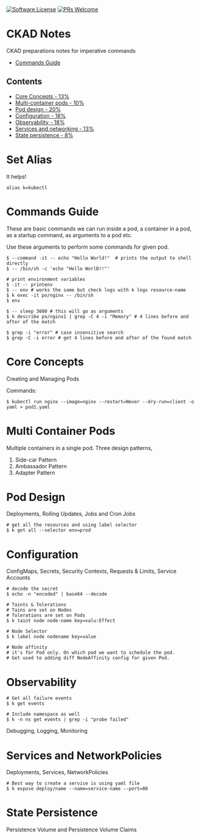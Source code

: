 [![Software License](https://img.shields.io/badge/license-MIT-brightgreen.svg?style=flat-square)](LICENSE)
[![PRs Welcome](https://img.shields.io/badge/PRs-welcome-brightgreen.svg?style=flat-square)](http://makeapullrequest.com)


# CKAD Notes

CKAD preparations notes for imperative commands

- [Commands Guide](#commands-guide)

## Contents

- [Core Concepts - 13%](#core-concepts)
- [Multi-container pods - 10%](#multi-container-pods)
- [Pod design - 20%](#pod-design)
- [Configuration - 18%](#configuration)
- [Observability - 18%](#observability)
- [Services and networking - 13%](#services-and-networking)
- [State persistence - 8%](#state-persistence)


# Set Alias

It helps!

```
alias k=kubectl
```


# Commands Guide

These are basic commands we can run inside a pod, a container in a pod, as a startup command, as arguments to a pod etc.

Use these arguments to perform some commands for given pod.

```
$ --command -it -- echo "Hello World!"  # prints the output to shell directly
$ -- /bin/sh -c 'echo "Hello WorlD!!"'

# print environment variables
$ -it -- printenv
$ -- env # works the same but check logs with k logs resource-name
$ k exec -it po/nginx -- /bin/sh
$ env

$ -- sleep 3600 # this will go as arguments
$ k describe po/nginx1 | grep -C 4 -i "Memory" # 4 lines before and after of the match

$ grep -i "error" # case insensitive search
$ grep -C -i error # get 4 lines before and after of the found match
```

# Core Concepts

Creating and Managing Pods

Commands:

```
$ kubectl run nginx --image=nginx --restart=Never --dry-run=client -o yaml > pod1.yaml

```

# Multi Container Pods

Multiple containers in a single pod. Three design patterns,

  1. Side-car Pattern
  2. Ambassador Pattern
  3. Adapter Pattern

# Pod Design

Deployments, Rolling Updates, Jobs and Cron Jobs

```
# get all the resources and using label selector
$ k get all --selector env=prod
```

# Configuration

ConfigMaps, Secrets, Security Contexts, Requests & Limits, Service Accounts

```
# decode the secret
$ echo -n "encoded" | base64 --decode

# Taints & Tolerations
# Tains are set on Nodes
# Tolerations are set on Pods
$ k taint node node-name key=valu:Effect

# Node Selector
$ k label node nodename key=value

# Node affinity
# it's for Pod only. On which pod we want to schedule the pod.
# Get used to adding diff NodeAffinity config for given Pod.
```

# Observability

```
# Get all failure events
$ k get events

# Include namespace as well
$ k -n ns get events | grep -i "probe failed"
```

Debugging, Logging, Monitoring
# Services and NetworkPolicies

Deployments, Services, NetworkPolicies

```
# Best way to create a service is using yaml file
$ k expose deploy/name --name=service-name --port=80
```

# State Persistence

Persistence Volume and Persistence Volume Claims
